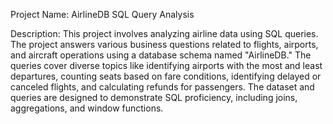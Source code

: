Project Name: AirlineDB SQL Query Analysis

Description:
This project involves analyzing airline data using SQL queries. 
The project answers various business questions related to flights, airports, and aircraft operations using a database schema named "AirlineDB." 
The queries cover diverse topics like identifying airports with the most and least departures, counting seats based on fare conditions, identifying delayed or canceled flights, and calculating refunds for passengers. 
The dataset and queries are designed to demonstrate SQL proficiency, including joins, aggregations, and window functions.



